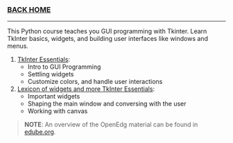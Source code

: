 ### [BACK HOME](../README.md)

---

This Python course teaches you GUI programming with Tkinter. Learn TkInter basics, widgets, and building user interfaces like windows and menus.

1. [TkInter Essentials](./1.TkInter-Essentials.ipynb):
    - Intro to GUI Programming
    - Settling widgets
    - Customize colors, and handle user interactions
2. [Lexicon of widgets and more TkInter Essentials](./2.Lexicon-Widgets.ipynb):
    - Important widgets
    - Shaping the main window and conversing with the user
    - Working with canvas

> __NOTE__: An overview of the OpenEdg material can be found in [edube.org](https://edube.org/study/pcpp1-3).